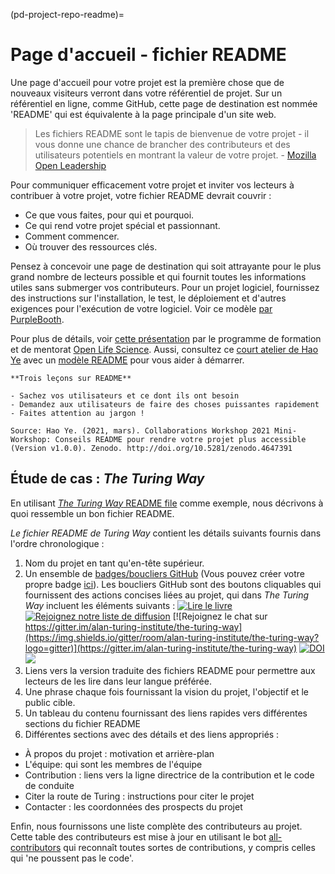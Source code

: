 (pd-project-repo-readme)=
# Page d'accueil - fichier README

Une page d'accueil pour votre projet est la première chose que de nouveaux visiteurs verront dans votre référentiel de projet. Sur un référentiel en ligne, comme GitHub, cette page de destination est nommée 'README' qui est équivalente à la page principale d'un site web.

> Les fichiers README sont le tapis de bienvenue de votre projet - il vous donne une chance de brancher des contributeurs et des utilisateurs potentiels en montrant la valeur de votre projet. - [Mozilla Open Leadership](https://mozilla.github.io/open-leadership-training-series/articles/opening-your-project/write-a-great-project-readme/)

Pour communiquer efficacement votre projet et inviter vos lecteurs à contribuer à votre projet, votre fichier README devrait couvrir :
* Ce que vous faites, pour qui et pourquoi.
* Ce qui rend votre projet spécial et passionnant.
* Comment commencer.
* Où trouver des ressources clés.

Pensez à concevoir une page de destination qui soit attrayante pour le plus grand nombre de lecteurs possible et qui fournit toutes les informations utiles sans submerger vos contributeurs. Pour un projet logiciel, fournissez des instructions sur l'installation, le test, le déploiement et d'autres exigences pour l'exécution de votre logiciel. Voir ce modèle [par PurpleBooth](https://github.com/PurpleBooth/a-good-readme-template).

Pour plus de détails, voir [cette présentation](https://docs.google.com/presentation/d/e/2PACX-1vTvwtT3GddLaDr8J4ZEf8TkufiN_Wn1Kgv2xu6YSH8hgocb6LJ_WB82OzfcPeJ0b09_xyMOMSft7-Gq/pub?start=false&loop=false&delayms=3000) par le programme de formation et de mentorat [Open Life Science](https://openlifesci.org/). Aussi, consultez ce [court atelier de Hao Ye](https://ha0ye.github.io/CW21-README-tips/) avec un [modèle README](https://ha0ye.github.io/CW21-README-tips/template_README.html) pour vous aider à démarrer.

```{note}
**Trois leçons sur README**

- Sachez vos utilisateurs et ce dont ils ont besoin
- Demandez aux utilisateurs de faire des choses puissantes rapidement
- Faites attention au jargon !

Source: Hao Ye. (2021, mars). Collaborations Workshop 2021 Mini-Workshop: Conseils README pour rendre votre projet plus accessible (Version v1.0.0). Zenodo. http://doi.org/10.5281/zenodo.4647391
```

## Étude de cas : _The Turing Way_

En utilisant [_The Turing Way_ README file](https://github.com/alan-turing-institute/the-turing-way/blob/main/README.md) comme exemple, nous décrivons à quoi ressemble un bon fichier README.

_Le fichier README de Turing Way_ contient les détails suivants fournis dans l'ordre chronologique :
1. Nom du projet en tant qu'en-tête supérieur.
2. Un ensemble de [badges/boucliers GitHub](https://github.com/badges/shields) (Vous pouvez créer votre propre badge [ici](https://shields.io/)). Les boucliers GitHub sont des boutons cliquables qui fournissent des actions concises liées au projet, qui dans _The Turing Way_ incluent les éléments suivants : [![Lire le livre](https://img.shields.io/badge/read-the%20book-blue.svg)](https://the-turing-way.netlify.com) [![Rejoignez notre liste de diffusion](https://img.shields.io/badge/receive-our%20newsletter%20❤%EF%B8%8F-blueviolet.svg)](https://tinyletter.com/TuringWay) [![Rejoignez le chat sur https://gitter.im/alan-turing-institute/the-turing-way](https://img.shields.io/gitter/room/alan-turing-institute/the-turing-way?logo=gitter)](https://gitter.im/alan-turing-institute/the-turing-way) [![DOI](https://zenodo.org/badge/DOI/10.5281/zenodo.3233853.svg)](https://doi.org/10.5281/zenodo.3233853) [![](https://img.shields.io/static/v1?label=TuringWay&message=I%20want%20to%20contribute!&color=yellow&logo=data%3Aimage%2Fpng%3Bbase64%2CiVBORw0KGgoAAAANSUhEUgAAABAAAAAQCAYAAAAf8%2F9hAAACYklEQVQ4jXXTy09TQRTH8f5VPhI1xoVxYURNAFcmRleaGDdGXQlKAYkLUARNfICoScGKpTyE3t5bkKD2AUQepUXB0gcgLTalD9rema8LKRVrT3I2k%2Fl95kwyY6BMfQiFqHaoVDlUBoJBZJl9hn8XRsIhqh0abd55tnWdrBA8WfBSpakMhUqhXUCJhKl2aLR65%2FEtLeGc%2BYoy5aHf46bX7cThctK%2BAw2HQkVAW41wzqHRMjNNRteR%2BQzGjg5udZtQ47FiO50gdLZ1nVbvPNUOFSUSxnB4sJ%2F0TjCTTjHk%2BoJl%2BRtqPEaL6zMH79Rw0dyDVVURqRgyn0EkN8jkshwZGsBQodgQyQ2kyDPsce859drjdqLRKE0D%2FZhHR5F6DpHc2B3%2FjF3BcFqxARIpBXXmt9ii67vAYDhIr8fNx0UfE3OzzC0sIHIpxNYqSPEHqFBsiFQMkU3h8vs5%2FvABTeNje6BCj%2FxcwzLlIZHYROq5v4EoIr2JyCbJ57Kobjd3u7o41v4I68pyCfTGrhSvUKHYAJD5bcTWGjKbJJdO4A8E6JyexP4rWgK8Vkb2AjK7hcxnmZybxfF9kff%2BhZJQofvXwhg7O4vAfU2l79ME79xOrjY3c9ZYVzZs8nvZf6%2BRQCRCTgiODg1iCK6vc6WtjZM1tzlRW8sNa99%2Fx64fH%2BNAQz0un49nfh%2BVmspAcKX4lKWUbMbjXOg2cf3Vy%2BLIoRWqekxc7nhB6%2FQ0lZqKJRBAyjKfKZFIcKixgVPPn3LTamFfUyPne7qp1Oz0Bn4g5d7vVAIUamJ2FqPZzCW7gvlHabBQvwE2XnlAiFRrOwAAAABJRU5ErkJggg%3D%3D)](https://github.com/alan-turing-institute/the-turing-way/blob/main/CONTRIBUTING.md)
3. Liens vers la version traduite des fichiers README pour permettre aux lecteurs de les lire dans leur langue préférée.
4. Une phrase chaque fois fournissant la vision du projet, l'objectif et le public cible.
5. Un tableau du contenu fournissant des liens rapides vers différentes sections du fichier README
6. Différentes sections avec des détails et des liens appropriés :
  - À propos du projet : motivation et arrière-plan
  - L'équipe: qui sont les membres de l'équipe
  - Contribution : liens vers la ligne directrice de la contribution et le code de conduite
  - Citer la route de Turing : instructions pour citer le projet
  - Contacter : les coordonnées des prospects du projet

Enfin, nous fournissons une liste complète des contributeurs au projet. Cette table des contributeurs est mise à jour en utilisant le bot [all-contributors](https://allcontributors.org) qui reconnaît toutes sortes de contributions, y compris celles qui 'ne poussent pas le code'.
